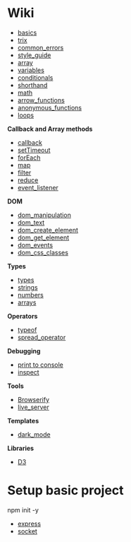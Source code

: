 
# Wiki
* [basics](basics.md)
* [trix](trix.md)
* [common_errors](common_errors.md)
* [style_guide](style_guide.md)
* [array](array.md)
* [variables](variables.md)
* [conditionals](conditionals.md)
* [shorthand](shorthand.md)
* [math](math.md)
* [arrow_functions](arrow_functions.md)
* [anonymous_functions](anonymous_functions.md)
* [loops](loops.md)

**Callback and Array methods**
* [callback](callback.md)
* [setTimeout](setTimeout.md)
* [forEach](forEach.md)
* [map](map.md)
* [filter](filter.md)
* [reduce](reduce.md)
* [event_listener](event_listener.md)

**DOM**
* [dom_manipulation](dom_manipulation.md)
* [dom_text](dom_text.md)
* [dom_create_element](dom_create_element.md)
* [dom_get_element](dom_get_element.md)
* [dom_events](dom_events.md)
* [dom_css_classes](dom_css_classes.md)

**Types**
* [types](types.md)
* [strings](strings.md)
* [numbers](numbers.md)
* [arrays](arrays.md)

**Operators**
* [typeof](typeof.md)
* [spread_operator](spread_operator.md)

**Debugging**
* [print to console](print_to_console.md)
* [inspect](inspect.md)

**Tools**
* [Browserify](https://browserify.org/)
* [live_server](live_server.md) 


**Templates**
* [dark_mode](dark_mode.md)

**Libraries**
* [D3](D3/index.md)

# Setup basic project
npm init -y

* [express](express.md)
* [socket](socket.md)
